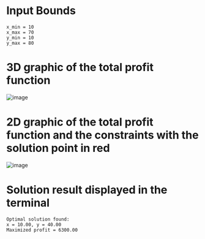 # Input Bounds
```
x_min = 10
x_max = 70
y_min = 10
y_max = 80
```
# 3D graphic of the total profit function
![image](https://github.com/user-attachments/assets/20126c57-1a60-4b00-9b86-8ae7b9797331)

# 2D graphic of the total profit function and the constraints with the solution point in red 
![image](https://github.com/user-attachments/assets/2a6d355e-805f-4aa6-96f9-f7abd4cf3405)

# Solution result displayed in the terminal
```
Optimal solution found:
x = 10.00, y = 40.00
Maximized profit = 6300.00
```

